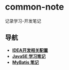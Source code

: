 # common-note
 记录学习-开发笔记

## 导航

- [**IDEA开发相关配置**](https://github.com/zuahua/common-note/blob/main/IDEA%E9%85%8D%E7%BD%AE%E7%9B%B8%E5%85%B3/IDEA%E5%BC%80%E5%8F%91%E7%9B%B8%E5%85%B3%E9%85%8D%E7%BD%AE.md)
- [**JavaSE 学习笔记**](https://github.com/zuahua/common-note/blob/main/JavaSENote/JavaSE.md)
- [**MyBatis 笔记**](https://github.com/zuahua/common-note/blob/main/Mybatis/Mybatis-note.md)